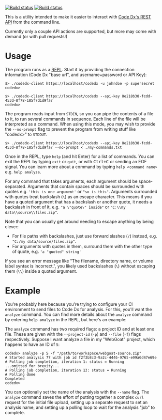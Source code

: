 [![Build status](https://ci.appveyor.com/api/projects/status/bvfw8fsuy2tt27tl?svg=true)](https://ci.appveyor.com/project/dylemma/codedx-cli-client)
[![Build status](https://api.travis-ci.org/codedx/codedx-cli-client.svg?branch=master)](https://travis-ci.org/codedx/codedx-cli-client)


This is a utility intended to make it easier to interact with 
[Code Dx's REST API](https://codedx.com/Documentation/APIGuide.html) from the command line.

Currently only a couple API actions are supported, but more may come with demand (or with pull requests!)

# Usage

The program runs as a [REPL](https://en.wikipedia.org/wiki/Read%E2%80%93eval%E2%80%93print_loop).
Start it by providing the connection information (Code Dx "base url", and username+password or API Key):

```text
$> ./codedx-client https://localhost/codedx -u johndoe -p supersecret
codedx>
```

```text
$> ./codedx-client https://localhost/codedx --api-key 8e218b38-fcdd-453d-8f78-185f7d1d9fa7
codedx>
```

The program reads input from `STDIN`, so you can pipe the contents of a file to it, to run several commands in sequence.
Each line of the file will be interpreted as a command. 
When using this mode, you may wish to provide the `--no-prompt` flag to prevent the program from writing stuff like "codedx>" to `STDOUT`.

```text
$> ./codedx-client https://localhost/codedx --api-key 8e218b38-fcdd-453d-8f78-185f7d1d9fa7 --no-prompt < ./my-commands.txt
```

Once in the REPL, type `help` (and hit Enter) for a list of commands.
You can exit the REPL by typing `exit` or `quit`, or with <kbd>Ctrl+C</kbd> or sending an EOF signal.
You can learn more about a command by typing `help <command name>` e.g. `help analyze`.

For any command that takes arguments, each argument should be space-separated.
Arguments that contain spaces should be surrounded with quotes e.g. `'this is one argument'` or `"so is this"`.
Arguments surrounded with quotes treat backslash (`\`) as an escape character. 
This means if you have a quoted argument that has a backslash or another quote, it needs a backslash in front of it, e.g. `"a \"quote\" inside"` or `"C:\\my data\\source\\files.zip"`.

Note that you can usually get around needing to escape anything by being clever: 
 - For file paths with backslashes, just use forward slashes (`/`) instead, e.g. `"C:/my data/source/files.zip"`.
 - For arguments with quotes in them, surround them with the other type of quote, e.g. `'a "quoted" string'`

If you see an error message like "The filename, directory name, or volume label syntax is incorrect.", 
you likely used backslashes (`\`) without escaping them (`\\`) inside a quoted argument.

# Example

You're probably here because you're trying to configure your CI environment to send files to Code Dx for analysis.
For this, you'll want the `analyze` command.
You can find more details about the `analyze` command by entering `help analyze` in the REPL, but here's an example:

The `analyze` command has two required flags: a project ID and at least one file. 
These are given with the `--project-id` (`-p`) and `--file` (`-f`) flags respectively.
Suppose I want analyze a file in my "WebGoat" project, which happens to have an ID of `5`:

```text
codedx> analyze -p 5 -f "/path/to/workspace/webgoat-source.zip"
# Started analysis 77 with job id f2f3b8c3-9a2c-4446-9765-e99a6d47e69e    
# Polling job completion, iteration 1: status = Running                   
...omitted for brevity...              
# Polling job completion, iteration 13: status = Running                  
# Polling done                                                            
Completed                                                                 
codedx>                                                                   
``` 

You can optionally set the name of the analysis with the `--name` flag.
The `analyze` command saves the effort of putting together a complex `curl` request for the initial file upload,
setting up a separate request to set an analysis name,
and setting up a polling loop to wait for the analysis "job" to complete.
